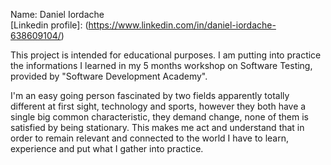 Name: Daniel Iordache  
[Linkedin profile]: (https://www.linkedin.com/in/daniel-iordache-638609104/)  
  
This project is intended for educational purposes. I am putting into practice the informations I learned in my 5 months workshop on Software Testing, provided by "Software Development Academy".  

I'm an easy going person fascinated by two fields apparently totally different at first sight, technology and sports, however they both have a single big common characteristic, they demand change, none of them is satisfied by being stationary. This makes me act and understand that in order to remain relevant and connected to the world I have to learn, experience and put what I gather into practice.
